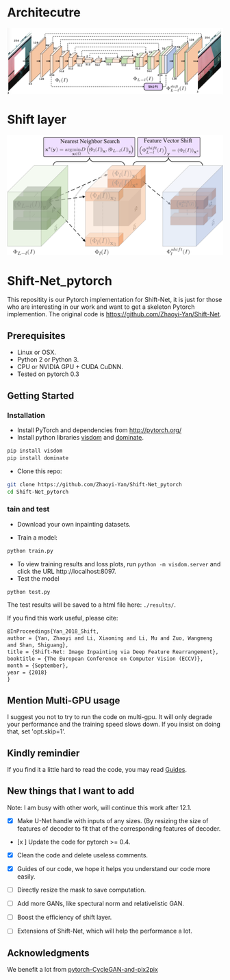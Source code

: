 # Architecutre
<img src="architecture.png" width="1000"/> 

# Shift layer
<img src="shift_layer.png" width="800"/> 

# Shift-Net_pytorch
This repositity is our Pytorch implementation for Shift-Net, it is just for those who are interesting in our work and want to get a skeleton Pytorch implemention. The original code is https://github.com/Zhaoyi-Yan/Shift-Net.

## Prerequisites
- Linux or OSX.
- Python 2 or Python 3.
- CPU or NVIDIA GPU + CUDA CuDNN.
- Tested on pytorch 0.3

## Getting Started
### Installation
- Install PyTorch and dependencies from http://pytorch.org/
- Install python libraries [visdom](https://github.com/facebookresearch/visdom) and [dominate](https://github.com/Knio/dominate).
```bash
pip install visdom
pip install dominate
```
- Clone this repo:
```bash
git clone https://github.com/Zhaoyi-Yan/Shift-Net_pytorch
cd Shift-Net_pytorch

```

### tain and test
- Download your own inpainting datasets.

- Train a model:
```bash
python train.py
```
- To view training results and loss plots, run `python -m visdom.server` and click the URL http://localhost:8097.
- Test the model
```bash
python test.py
```
The test results will be saved to a html file here: `./results/`.

If you find this work useful, please cite:
```
@InProceedings{Yan_2018_Shift,
author = {Yan, Zhaoyi and Li, Xiaoming and Li, Mu and Zuo, Wangmeng and Shan, Shiguang},
title = {Shift-Net: Image Inpainting via Deep Feature Rearrangement},
booktitle = {The European Conference on Computer Vision (ECCV)},
month = {September},
year = {2018}
}
```

## Mention Multi-GPU usage
I suggest you not to try to run the code on multi-gpu. It will only degrade your performance and the training speed slows down.
If you insist on doing that, set 'opt.skip=1'.

## Kindly remindier
If you find it a little hard to read the code, you may read [Guides](https://github.com/Zhaoyi-Yan/Shift-Net_pytorch/blob/master/guides.md).


## New things that I want to add
Note: I am busy with other work, will continue this work after 12.1.
- [x] Make U-Net handle with inputs of any sizes. (By resizing the size of features of decoder to fit that of the corresponding features of decoder.
- [x ] Update the code for pytorch >= 0.4.
- [x] Clean the code and delete useless comments.
- [x] Guides of our code, we hope it helps you understand our code more easily.
- [ ] Directly resize the mask to save computation.
- [ ] Add more GANs, like spectural norm and relativelistic GAN.
- [ ] Boost the efficiency of shift layer.
- [ ] Extensions of Shift-Net, which will help the performance a lot.


## Acknowledgments
We benefit a lot from [pytorch-CycleGAN-and-pix2pix](https://github.com/junyanz/pytorch-CycleGAN-and-pix2pix)
